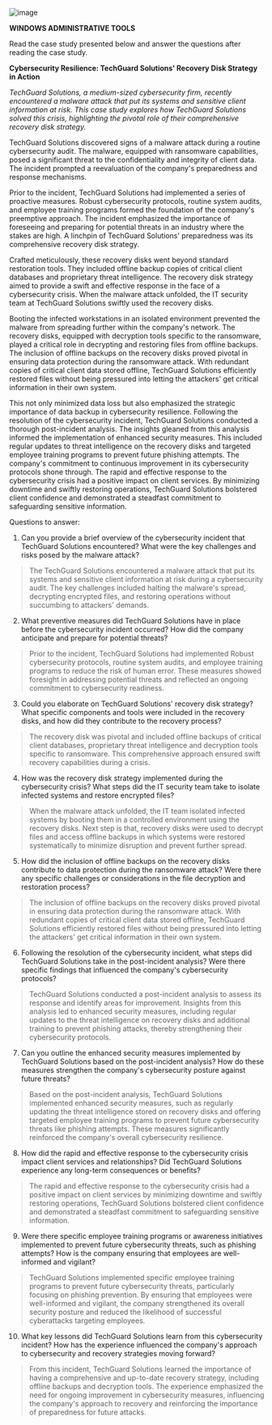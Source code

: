 ![image](https://github.com/user-attachments/assets/96fdb504-e6fa-4770-8a45-95581fb72a5e)


**WINDOWS ADMINISTRATIVE TOOLS**

Read the case study presented below and answer the questions after
reading the case study.

**Cybersecurity Resilience: TechGuard Solutions\' Recovery Disk Strategy
in Action**

*TechGuard Solutions, a medium-sized cybersecurity firm, recently
encountered a malware attack that put its systems and sensitive client
information at risk. This case study explores how TechGuard Solutions
solved this crisis, highlighting the pivotal role of their comprehensive
recovery disk strategy.*

TechGuard Solutions discovered signs of a malware attack during a
routine cybersecurity audit. The malware, equipped with ransomware
capabilities, posed a significant threat to the confidentiality and
integrity of client data. The incident prompted a reevaluation of the
company\'s preparedness and response mechanisms.

Prior to the incident, TechGuard Solutions had implemented a series of
proactive measures. Robust cybersecurity protocols, routine system
audits, and employee training programs formed the foundation of the
company\'s preemptive approach. The incident emphasized the importance
of foreseeing and preparing for potential threats in an industry where
the stakes are high. A linchpin of TechGuard Solutions\' preparedness
was its comprehensive recovery disk strategy.

Crafted meticulously, these recovery disks went beyond standard
restoration tools. They included offline backup copies of critical
client databases and proprietary threat intelligence. The recovery disk
strategy aimed to provide a swift and effective response in the face of
a cybersecurity crisis. When the malware attack unfolded, the IT
security team at TechGuard Solutions swiftly used the recovery disks.

Booting the infected workstations in an isolated environment prevented
the malware from spreading further within the company\'s network. The
recovery disks, equipped with decryption tools specific to the
ransomware, played a critical role in decrypting and restoring files
from offline backups. The inclusion of offline backups on the recovery
disks proved pivotal in ensuring data protection during the ransomware
attack. With redundant copies of critical client data stored offline,
TechGuard Solutions efficiently restored files without being pressured
into letting the attackers\' get critical information in their own
system.

This not only minimized data loss but also emphasized the strategic
importance of data backup in cybersecurity resilience. Following the
resolution of the cybersecurity incident, TechGuard Solutions conducted
a thorough post-incident analysis. The insights gleaned from this
analysis informed the implementation of enhanced security measures. This
included regular updates to threat intelligence on the recovery disks
and targeted employee training programs to prevent future phishing
attempts. The company\'s commitment to continuous improvement in its
cybersecurity protocols shone through. The rapid and effective response
to the cybersecurity crisis had a positive impact on client services. By
minimizing downtime and swiftly restoring operations, TechGuard
Solutions bolstered client confidence and demonstrated a steadfast
commitment to safeguarding sensitive information.

Questions to answer:

1.  Can you provide a brief overview of the cybersecurity incident that
    TechGuard Solutions encountered? What were the key challenges and
    risks posed by the malware attack?

> The TechGuard Solutions encountered a malware attack that put its
> systems and sensitive client information at risk during a
> cybersecurity audit. The key challenges included halting the
> malware\'s spread, decrypting encrypted files, and restoring
> operations without succumbing to attackers\' demands.

2.  What preventive measures did TechGuard Solutions have in place
    before the cybersecurity incident occurred? How did the company
    anticipate and prepare for potential threats?

> Prior to the incident, TechGuard Solutions had implemented Robust
> cybersecurity protocols, routine system audits, and employee training
> programs to reduce the risk of human error. These measures showed
> foresight in addressing potential threats and reflected an ongoing
> commitment to cybersecurity readiness.

3.  Could you elaborate on TechGuard Solutions\' recovery disk strategy?
    What specific components and tools were included in the recovery
    disks, and how did they contribute to the recovery process?

> The recovery disk was pivotal and included offline backups of critical
> client databases, proprietary threat intelligence and decryption tools
> specific to ransomware. This comprehensive approach ensured swift
> recovery capabilities during a crisis.

4.  How was the recovery disk strategy implemented during the
    cybersecurity crisis? What steps did the IT security team take to
    isolate infected systems and restore encrypted files?

> When the malware attack unfolded, the IT team isolated infected
> systems by booting them in a controlled environment using the recovery
> disks. Next step is that, recovery disks were used to decrypt files
> and access offline backups in which systems were restored
> systematically to minimize disruption and prevent further spread.

5.  How did the inclusion of offline backups on the recovery disks
    contribute to data protection during the ransomware attack? Were
    there any specific challenges or considerations in the file
    decryption and restoration process?

> The inclusion of offline backups on the recovery disks proved pivotal
> in ensuring data protection during the ransomware attack. With
> redundant copies of critical client data stored offline, TechGuard
> Solutions efficiently restored files without being pressured into
> letting the attackers\' get critical information in their own system.

6.  Following the resolution of the cybersecurity incident, what steps
    did TechGuard Solutions take in the post-incident analysis? Were
    there specific findings that influenced the company\'s cybersecurity
    protocols?

> TechGuard Solutions conducted a post-incident analysis to assess its
> response and identify areas for improvement. Insights from this
> analysis led to enhanced security measures, including regular updates
> to the threat intelligence on recovery disks and additional training
> to prevent phishing attacks, thereby strengthening their cybersecurity
> protocols.

7.  Can you outline the enhanced security measures implemented by
    TechGuard Solutions based on the post-incident analysis? How do
    these measures strengthen the company\'s cybersecurity posture
    against future threats?

> Based on the post-incident analysis, TechGuard Solutions implemented
> enhanced security measures, such as regularly updating the threat
> intelligence stored on recovery disks and offering targeted employee
> training programs to prevent future cybersecurity threats like
> phishing attempts. These measures significantly reinforced the
> company's overall cybersecurity resilience.

8.  How did the rapid and effective response to the cybersecurity crisis
    impact client services and relationships? Did TechGuard Solutions
    experience any long-term consequences or benefits?

> The rapid and effective response to the cybersecurity crisis had a
> positive impact on client services by minimizing downtime and swiftly
> restoring operations, TechGuard Solutions bolstered client confidence
> and demonstrated a steadfast commitment to safeguarding sensitive
> information.

9.  Were there specific employee training programs or awareness
    initiatives implemented to prevent future cybersecurity threats,
    such as phishing attempts? How is the company ensuring that
    employees are well-informed and vigilant?

> TechGuard Solutions implemented specific employee training programs to
> prevent future cybersecurity threats, particularly focusing on
> phishing prevention. By ensuring that employees were well-informed and
> vigilant, the company strengthened its overall security posture and
> reduced the likelihood of successful cyberattacks targeting employees.

10. What key lessons did TechGuard Solutions learn from this
    cybersecurity incident? How has the experience influenced the
    company\'s approach to cybersecurity and recovery strategies moving
    forward?

> From this incident, TechGuard Solutions learned the importance of
> having a comprehensive and up-to-date recovery strategy, including
> offline backups and decryption tools. The experience emphasized the
> need for ongoing improvement in cybersecurity measures, influencing
> the company\'s approach to recovery and reinforcing the importance of
> preparedness for future attacks.

